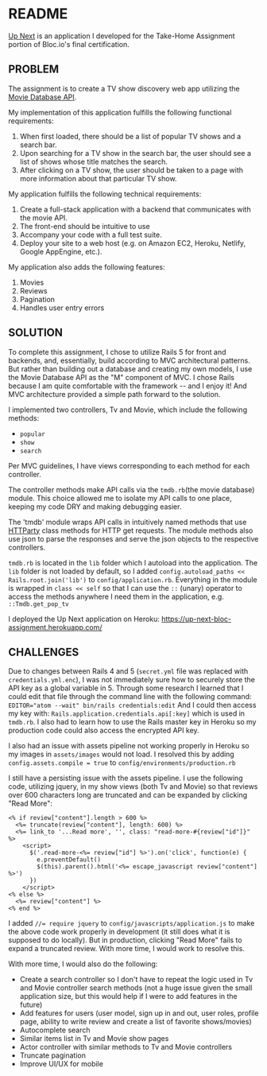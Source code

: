 # README

[Up Next](https://up-next-bloc-assignment.herokuapp.com/) is an application I developed for the Take-Home Assignment portion of Bloc.io's final certification.


## PROBLEM

The assignment is to create a TV show discovery web app utilizing the [Movie Database API](https://developers.themoviedb.org/3/getting-started).

My implementation of this application fulfills the following functional requirements:

1. When first loaded, there should be a list of popular TV shows and a search bar.
2. Upon searching for a TV show in the search bar, the user should see a list of shows whose title matches the search.
3. After clicking on a TV show, the user should be taken to a page with more information about that particular TV show.

My application fulfills the following technical requirements:

1. Create a full-stack application with a backend that communicates with the movie API.
2. The front-end should be intuitive to use
3. Accompany your code with a full test suite.
4. Deploy your site to a web host (e.g. on Amazon EC2, Heroku, Netlify, Google AppEngine, etc.).

My application also adds the following features:
1. Movies
2. Reviews
3. Pagination
4. Handles user entry errors


## SOLUTION

To complete this assignment, I chose to utilize Rails 5 for front and backends, and, essentially, build according to MVC architectural patterns. But rather than building out a database and creating my own models, I use the Movie Database API as the "M" component of MVC. I chose Rails because I am quite comfortable with the framework -- and I enjoy it! And MVC architecture provided a simple path forward to the solution.

I implemented two controllers, Tv and Movie, which include the following methods:
* `popular`
* `show`
* `search`

Per MVC guidelines, I have views corresponding to each method for each controller.

The controller methods make API calls via the `tmdb.rb`(the movie database) module. This choice allowed me to isolate my API calls to one place, keeping my code DRY and making debugging easier.

The 'tmdb' module wraps API calls in intuitively named methods that use [HTTParty](https://github.com/jnunemaker/httparty) class methods for HTTP get requests. The module methods also use json to parse the responses and serve the json objects to the respective controllers.

`tmdb.rb` is located in the `lib` folder which I autoload into the application. The `lib` folder is not loaded by default, so I added `config.autoload_paths << Rails.root.join('lib')` to `config/application.rb`. Everything in the module is wrapped in `class << self` so that I can use the `::` (unary) operator to access the methods anywhere I need them in the application, e.g. `::Tmdb.get_pop_tv`

I deployed the Up Next application on Heroku: https://up-next-bloc-assignment.herokuapp.com/

## CHALLENGES

Due to changes between Rails 4 and 5 (`secret.yml` file was replaced with `credentials.yml.enc`), I was not immediately sure how to securely store the API key as a global variable in 5. Through some research I learned that I could edit that file through the command line with the following command: `EDITOR="atom --wait" bin/rails credentials:edit` And I could then access my key with: `Rails.application.credentials.api[:key]` which is used in `tmdb.rb`. I also had to learn how to use the Rails master key in Heroku so my production code could also access the encrypted API key.

I also had an issue with assets pipeline not working properly in Heroku so my images in `assets/images` would not load. I resolved this by adding `config.assets.compile = true` to `config/environments/production.rb`

I still have a persisting issue with the assets pipeline. I use the following code, utilizing jquery, in my show views (both Tv and Movie) so that reviews over 600 characters long are truncated and can be expanded by clicking "Read More":

```
<% if review["content"].length > 600 %>
  <%= truncate(review["content"], length: 600) %>
  <%= link_to '...Read more', '', class: "read-more-#{review["id"]}" %>
    <script>
      $('.read-more-<%= review["id"] %>').on('click', function(e) {
        e.preventDefault()
        $(this).parent().html('<%= escape_javascript review["content"] %>')
      })
    </script>
<% else %>
  <%= review["content"] %>
<% end %>
```

I added `//= require jquery` to `config/javascripts/application.js` to make the above code work properly in development (it still does what it is supposed to do locally). But in production, clicking "Read More"  fails to expand a truncated review. With more time, I would work to resolve this.

With more time, I would also do the following:
* Create a search controller so I don't have to repeat the logic used in Tv and Movie controller search methods (not a huge issue given the small application size, but this would help if I were to add features in the future)
* Add features for users (user model, sign up in and out, user roles, profile page, ability to write review and create a list of favorite shows/movies)
* Autocomplete search
* Similar items list in Tv and Movie show pages
* Actor controller with similar methods to Tv and Movie controllers
* Truncate pagination
* Improve UI/UX for mobile
